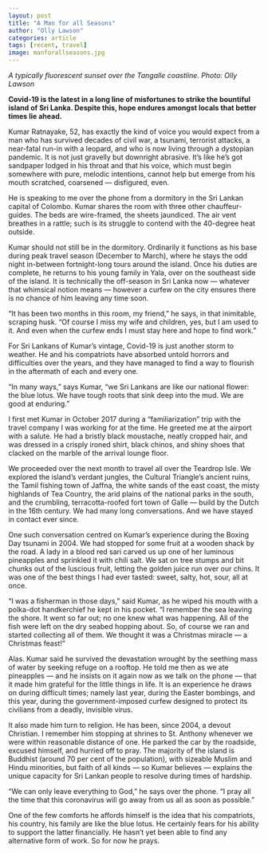 ```yaml
---
layout: post
title: "A Man for all Seasons"
author: "Olly Lawson"
categories: article
tags: [recent, travel]
image: manforallseasons.jpg
---
```


<i>A typically fluorescent sunset over the Tangalle coastline. Photo: Olly Lawson</i><br>

<b>Covid-19 is the latest in a long line of misfortunes to strike the bountiful island of Sri Lanka. Despite this, hope endures amongst locals that better times lie ahead.</b>

Kumar Ratnayake, 52, has exactly the kind of voice you would expect from a man who has survived decades of civil war, a tsunami, terrorist attacks, a near-fatal run-in with a leopard, and who is now living through a dystopian pandemic. It is not just gravelly but downright abrasive. It’s like he’s got sandpaper lodged in his throat and that his voice, which must begin somewhere with pure, melodic intentions, cannot help but emerge from his mouth scratched, coarsened — disfigured, even.

He is speaking to me over the phone from a dormitory in the Sri Lankan capital of Colombo. Kumar shares the room with three other chauffeur-guides. The beds are wire-framed, the sheets jaundiced. The air vent breathes in a rattle; such is its struggle to contend with the 40-degree heat outside.

Kumar should not still be in the dormitory. Ordinarily it functions as his base during peak travel season (December to March), where he stays the odd night in-between fortnight-long tours around the island. Once his duties are complete, he returns to his young family in Yala, over on the southeast side of the island. It is technically the off-season in Sri Lanka now — whatever that whimsical notion means — however a curfew on the city ensures there is no chance of him leaving any time soon.

“It has been two months in this room, my friend,” he says, in that inimitable, scraping husk. “Of course I miss my wife and children, yes, but I am used to it. And even when the curfew ends I must stay here and hope to find work.”

For Sri Lankans of Kumar’s vintage, Covid-19 is just another storm to weather. He and his compatriots have absorbed untold horrors and difficulties over the years, and they have managed to find a way to flourish in the aftermath of each and every one.

“In many ways,” says Kumar, “we Sri Lankans are like our national flower: the blue lotus. We have tough roots that sink deep into the mud. We are good at enduring.”

I first met Kumar in October 2017 during a “familiarization” trip with the travel company I was working for at the time. He greeted me at the airport with a salute. He had a bristly black moustache, neatly cropped hair, and was dressed in a crisply ironed shirt, black chinos, and shiny shoes that clacked on the marble of the arrival lounge floor.

We proceeded over the next month to travel all over the Teardrop Isle. We explored the island’s verdant jungles, the Cultural Triangle’s ancient ruins, the Tamil fishing town of Jaffna, the white sands of the east coast, the misty highlands of Tea Country, the arid plains of the national parks in the south, and the crumbling, terracotta-roofed fort town of Galle — build by the Dutch in the 16th century.  We had many long conversations. And we have stayed in contact ever since.

One such conversation centred on Kumar’s experience during the Boxing Day tsunami in 2004. We had stopped for some fruit at a wooden shack by the road. A lady in a blood red sari carved us up one of her luminous pineapples and sprinkled it with chili salt. We sat on tree stumps and bit chunks out of the luscious fruit, letting the golden juice run over our chins. It was one of the best things I had ever tasted: sweet, salty, hot, sour, all at once.

“I was a fisherman in those days,” said Kumar, as he wiped his mouth with a polka-dot handkerchief he kept in his pocket. “I remember the sea leaving the shore. It went so far out; no one knew what was happening. All of the fish were left on the dry seabed hopping about. So, of course we ran and started collecting all of them. We thought it was a Christmas miracle — a Christmas feast!”

Alas. Kumar said he survived the devastation wrought by the seething mass of water by seeking refuge on a rooftop. He told me then as we ate pineapples — and he insists on it again now as we talk on the phone — that it made him grateful for the little things in life. It is an experience he draws on during difficult times; namely last year, during the Easter bombings, and this year, during the government-imposed curfew designed to protect its civilians from a deadly, invisible virus.

It also made him turn to religion. He has been, since 2004, a devout Christian. I remember him stopping at shrines to St. Anthony whenever we were within reasonable distance of one. He parked the car by the roadside, excused himself, and hurried off to pray. The majority of the island is Buddhist (around 70 per cent of the population), with sizeable Muslim and Hindu minorities, but faith of all kinds — so Kumar believes — explains the unique capacity for Sri Lankan people to resolve during times of hardship.

“We can only leave everything to God,” he says over the phone. “I pray all the time that this coronavirus will go away from us all as soon as possible.”

One of the few comforts he affords himself is the idea that his compatriots, his country, his family are like the blue lotus. He certainly fears for his ability to support the latter financially. He hasn’t yet been able to find any alternative form of work. So for now he prays.
